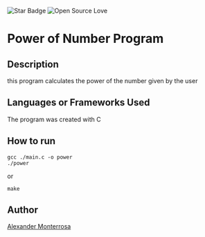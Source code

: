 <!--Please do not remove this part-->
![Star Badge](https://img.shields.io/static/v1?label=%F0%9F%8C%9F&message=If%20Useful&style=style=flat&color=BC4E99)
![Open Source Love](https://badges.frapsoft.com/os/v1/open-source.svg?v=103)

# Power of Number Program
<!--An image is an illustration for your project, the tip here is using your sense of humour as much as you can :D
You can copy paste my markdown photo insert as following:
<p align="center">
<img src="your-source-is-here" width=40% height=40%>
-->

## Description
<!--Remove the below lines and add yours -->
this program calculates the power of the number given by the user

## Languages or Frameworks Used
<!--Remove the below lines and add yours -->
The program was created with C

## How to run
<!--Remove the below lines and add yours -->
```
gcc ./main.c -o power
./power
```
or
```
make
```

## Author
[Alexander Monterrosa](https://github.com/Alex108-lab)

